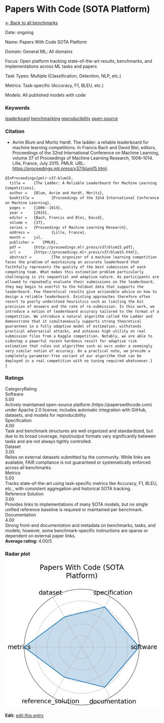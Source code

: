 # Papers With Code (SOTA Platform)

<p><a class="md-button back-link" href="../">← Back to all benchmarks</a></p>
<div class="info-block meta-block">
  <p class="meta-row"><span class="meta-label">Date</span><span class="meta-sep">:</span> <span class="meta-value">ongoing</span></p>
  <p class="meta-row"><span class="meta-label">Name</span><span class="meta-sep">:</span> <span class="meta-value">Papers With Code  SOTA Platform</span></p>
  <p class="meta-row"><span class="meta-label">Domain</span><span class="meta-sep">:</span> <span class="meta-value">General ML; All domains</span></p>
  <p class="meta-row"><span class="meta-label">Focus</span><span class="meta-sep">:</span> <span class="meta-value">Open platform tracking state-of-the-art results, benchmarks, and implementations across ML tasks and papers</span></p>
  <p class="meta-row"><span class="meta-label">Task Types</span><span class="meta-sep">:</span> <span class="meta-value">Multiple (Classification, Detection, NLP, etc.)</span></p>
  <p class="meta-row"><span class="meta-label">Metrics</span><span class="meta-sep">:</span> <span class="meta-value">Task-specific (Accuracy, F1, BLEU, etc.)</span></p>
  <p class="meta-row"><span class="meta-label">Models</span><span class="meta-sep">:</span> <span class="meta-value">All published models with code</span></p>
</div>
<h3>Keywords</h3>

<div class="chips"><a class="chip chip-link" href="../#kw=leaderboard">leaderboard</a> <a class="chip chip-link" href="../#kw=benchmarking">benchmarking</a> <a class="chip chip-link" href="../#kw=reproducibility">reproducibility</a> <a class="chip chip-link" href="../#kw=open-source">open-source</a> </div>
<h3>Citation</h3>

- Avrim Blum and Moritz Hardt. The ladder: a reliable leaderboard for machine learning competitions. In Francis Bach and David Blei, editors, Proceedings of the 32nd International Conference on Machine Learning, volume 37 of Proceedings of Machine Learning Research, 1006–1014. Lille, France, July 2015. PMLR. URL: https://proceedings.mlr.press/v37/blum15.html.

<pre><code class="language-bibtex">@InProceedings{pmlr-v37-blum15,
  title =    {The Ladder: A Reliable Leaderboard for Machine Learning Competitions},
  author =   {Blum, Avrim and Hardt, Moritz},
  booktitle =        {Proceedings of the 32nd International Conference on Machine Learning},
  pages =    {1006--1014},
  year =     {2015},
  editor =   {Bach, Francis and Blei, David},
  volume =   {37},
  series =   {Proceedings of Machine Learning Research},
  address =          {Lille, France},
  month =    jul,
  publisher =    {PMLR},
  pdf =      {http://proceedings.mlr.press/v37/blum15.pdf},
  url =      {https://proceedings.mlr.press/v37/blum15.html},
  abstract =         {The organizer of a machine learning competition faces the problem of maintaining an accurate leaderboard that faithfully represents the quality of the best submission of each competing team. What makes this estimation problem particularly challenging is its sequential and adaptive nature. As participants are allowed to repeatedly evaluate their submissions on the leaderboard, they may begin to overfit to the holdout data that supports the leaderboard. Few theoretical results give actionable advice on how to design a reliable leaderboard. Existing approaches therefore often resort to poorly understood heuristics such as limiting the bit precision of answers and the rate of re-submission. In this work, we introduce a notion of leaderboard accuracy tailored to the format of a competition. We introduce a natural algorithm called the Ladder and demonstrate that it simultaneously supports strong theoretical guarantees in a fully adaptive model of estimation, withstands practical adversarial attacks, and achieves high utility on real submission files from a Kaggle competition. Notably, we are able to sidestep a powerful recent hardness result for adaptive risk estimation that rules out algorithms such as ours under a seemingly very similar notion of accuracy. On a practical note, we provide a completely parameter-free variant of our algorithm that can be deployed in a real competition with no tuning required whatsoever.}
}</code></pre>
<h3>Ratings</h3>
<div class="ratings-grid">
  <div class="ratings-head ratings-cell"><span>Category</span><span>Rating</span></div>
  <div class="rating-item">  <div class="rating-cat">Software</div>  <div class="rating-badge">5.00</div>  <div class="rating-bar"><span style="width:100%"></span></div>  <div class="rating-reason">Actively maintained open-source platform (https://paperswithcode.com) under Apache 2.0 license;
includes automatic integration with GitHub, datasets, and models for reproducibility.
</div></div><div class="rating-item">  <div class="rating-cat">Specification</div>  <div class="rating-badge">4.00</div>  <div class="rating-bar"><span style="width:80%"></span></div>  <div class="rating-reason">Task and benchmark structures are well organized and standardized, but due to its broad coverage,
input/output formats vary significantly between tasks and are not always tightly controlled.
</div></div><div class="rating-item">  <div class="rating-cat">Dataset</div>  <div class="rating-badge">3.00</div>  <div class="rating-bar"><span style="width:60%"></span></div>  <div class="rating-reason">Relies on external datasets submitted by the community. While links are available, FAIR compliance
is not guaranteed or systematically enforced across all benchmarks.
</div></div><div class="rating-item">  <div class="rating-cat">Metrics</div>  <div class="rating-badge">5.00</div>  <div class="rating-bar"><span style="width:100%"></span></div>  <div class="rating-reason">Tracks state-of-the-art using task-specific metrics like Accuracy, F1, BLEU, etc., with consistent
aggregation and historical SOTA tracking.
</div></div><div class="rating-item">  <div class="rating-cat">Reference Solution</div>  <div class="rating-badge">3.00</div>  <div class="rating-bar"><span style="width:60%"></span></div>  <div class="rating-reason">Provides links to implementations of many SOTA models, but no single unified reference baseline
is required or maintained per benchmark.
</div></div><div class="rating-item">  <div class="rating-cat">Documentation</div>  <div class="rating-badge">4.00</div>  <div class="rating-bar"><span style="width:80%"></span></div>  <div class="rating-reason">Strong front-end documentation and metadata on benchmarks, tasks, and models; however, some benchmark-specific
instructions are sparse or dependent on external paper links.
</div></div>
</div>
<div class="avg-rating">  <strong>Average rating:</strong> <span class="badge badge--ok badge--sm">4.00/5</span></div><h3>Radar plot</h3>

<div class="radar-wrap"><img class="radar-img" alt="Papers With Code (SOTA Platform) radar" src="../../../tex/images/papers_with_code_sota_platform_radar.png" /></div>

<p><strong>Edit:</strong> <a href="https://github.com/mlcommons-science/benchmark/tree/main/source">edit this entry</a></p>
